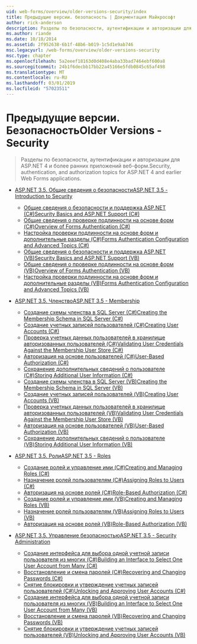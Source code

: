 ```yaml
---
uid: web-forms/overview/older-versions-security/index
title: Предыдущие версии. безопасность | Документация Майкрософт
author: rick-anderson
description: Разделы по безопасности, аутентификации и авторизации для ASP.NET 4 и более ранних приложений веб-форм.
ms.author: riande
ms.date: 10/18/2014
ms.assetid: 2f952638-6b1f-48b6-b019-1c5d1e9ab746
msc.legacyurl: /web-forms/overview/older-versions-security
msc.type: chapter
ms.openlocfilehash: 5a2eeef18163d0d408e4aba33bad7464ebf600a8
ms.sourcegitcommit: 24b1f6decbb17bb22a45166e5fdb0845c65af498
ms.translationtype: MT
ms.contentlocale: ru-RU
ms.lasthandoff: 03/01/2019
ms.locfileid: "57023511"
---
```

<a name="older-versions---security"></a><span data-ttu-id="b470d-103">Предыдущие версии. Безопасность</span><span class="sxs-lookup"><span data-stu-id="b470d-103">Older Versions - Security</span></span>
====================
> <span data-ttu-id="b470d-104">Разделы по безопасности, аутентификации и авторизации для ASP.NET 4 и более ранних приложений веб-форм.</span><span class="sxs-lookup"><span data-stu-id="b470d-104">Security, authentication, and authorization topics for ASP.NET 4 and earlier Web Forms applications.</span></span>


- [<span data-ttu-id="b470d-105">ASP.NET 3.5. Общие сведения о безопасности</span><span class="sxs-lookup"><span data-stu-id="b470d-105">ASP.NET 3.5 - Introduction to Security</span></span>](introduction/index.md)

    - [<span data-ttu-id="b470d-106">Общие сведения о безопасности и поддержка ASP.NET (C#)</span><span class="sxs-lookup"><span data-stu-id="b470d-106">Security Basics and ASP.NET Support (C#)</span></span>](introduction/security-basics-and-asp-net-support-cs.md)
    - [<span data-ttu-id="b470d-107">Общие сведения о проверке подлинности на основе форм (C#)</span><span class="sxs-lookup"><span data-stu-id="b470d-107">Overview of Forms Authentication (C#)</span></span>](introduction/an-overview-of-forms-authentication-cs.md)
    - [<span data-ttu-id="b470d-108">Настройка проверки подлинности на основе форм и дополнительные разделы (C#)</span><span class="sxs-lookup"><span data-stu-id="b470d-108">Forms Authentication Configuration and Advanced Topics (C#)</span></span>](introduction/forms-authentication-configuration-and-advanced-topics-cs.md)
    - [<span data-ttu-id="b470d-109">Общие сведения о безопасности и поддержка ASP.NET (VB)</span><span class="sxs-lookup"><span data-stu-id="b470d-109">Security Basics and ASP.NET Support (VB)</span></span>](introduction/security-basics-and-asp-net-support-vb.md)
    - [<span data-ttu-id="b470d-110">Общие сведения о проверке подлинности на основе форм (VB)</span><span class="sxs-lookup"><span data-stu-id="b470d-110">Overview of Forms Authentication (VB)</span></span>](introduction/an-overview-of-forms-authentication-vb.md)
    - [<span data-ttu-id="b470d-111">Настройка проверки подлинности на основе форм и дополнительные разделы (VB)</span><span class="sxs-lookup"><span data-stu-id="b470d-111">Forms Authentication Configuration and Advanced Topics (VB)</span></span>](introduction/forms-authentication-configuration-and-advanced-topics-vb.md)
- [<span data-ttu-id="b470d-112">ASP.NET 3.5. Членство</span><span class="sxs-lookup"><span data-stu-id="b470d-112">ASP.NET 3.5 - Membership</span></span>](membership/index.md)

    - [<span data-ttu-id="b470d-113">Создание схемы членства в SQL Server (C#)</span><span class="sxs-lookup"><span data-stu-id="b470d-113">Creating the Membership Schema in SQL Server (C#)</span></span>](membership/creating-the-membership-schema-in-sql-server-cs.md)
    - [<span data-ttu-id="b470d-114">Создание учетных записей пользователей (C#)</span><span class="sxs-lookup"><span data-stu-id="b470d-114">Creating User Accounts (C#)</span></span>](membership/creating-user-accounts-cs.md)
    - [<span data-ttu-id="b470d-115">Проверка учетных данных пользователей в хранилище авторизованных пользователей (C#)</span><span class="sxs-lookup"><span data-stu-id="b470d-115">Validating User Credentials Against the Membership User Store (C#)</span></span>](membership/validating-user-credentials-against-the-membership-user-store-cs.md)
    - [<span data-ttu-id="b470d-116">Авторизация на основе пользователей (C#)</span><span class="sxs-lookup"><span data-stu-id="b470d-116">User-Based Authorization (C#)</span></span>](membership/user-based-authorization-cs.md)
    - [<span data-ttu-id="b470d-117">Сохранение дополнительных сведений о пользователе (C#)</span><span class="sxs-lookup"><span data-stu-id="b470d-117">Storing Additional User Information (C#)</span></span>](membership/storing-additional-user-information-cs.md)
    - [<span data-ttu-id="b470d-118">Создание схемы членства в SQL Server (VB)</span><span class="sxs-lookup"><span data-stu-id="b470d-118">Creating the Membership Schema in SQL Server (VB)</span></span>](membership/creating-the-membership-schema-in-sql-server-vb.md)
    - [<span data-ttu-id="b470d-119">Создание учетных записей пользователей (VB)</span><span class="sxs-lookup"><span data-stu-id="b470d-119">Creating User Accounts (VB)</span></span>](membership/creating-user-accounts-vb.md)
    - [<span data-ttu-id="b470d-120">Проверка учетных данных пользователей в хранилище авторизованных пользователей (VB)</span><span class="sxs-lookup"><span data-stu-id="b470d-120">Validating User Credentials Against the Membership User Store (VB)</span></span>](membership/validating-user-credentials-against-the-membership-user-store-vb.md)
    - [<span data-ttu-id="b470d-121">Авторизация на основе пользователей (VB)</span><span class="sxs-lookup"><span data-stu-id="b470d-121">User-Based Authorization (VB)</span></span>](membership/user-based-authorization-vb.md)
    - [<span data-ttu-id="b470d-122">Сохранение дополнительных сведений о пользователе (VB)</span><span class="sxs-lookup"><span data-stu-id="b470d-122">Storing Additional User Information (VB)</span></span>](membership/storing-additional-user-information-vb.md)
- [<span data-ttu-id="b470d-123">ASP.NET 3.5. Роли</span><span class="sxs-lookup"><span data-stu-id="b470d-123">ASP.NET 3.5 - Roles</span></span>](roles/index.md)

    - [<span data-ttu-id="b470d-124">Создание ролей и управление ими (C#)</span><span class="sxs-lookup"><span data-stu-id="b470d-124">Creating and Managing Roles (C#)</span></span>](roles/creating-and-managing-roles-cs.md)
    - [<span data-ttu-id="b470d-125">Назначение ролей пользователям (C#)</span><span class="sxs-lookup"><span data-stu-id="b470d-125">Assigning Roles to Users (C#)</span></span>](roles/assigning-roles-to-users-cs.md)
    - [<span data-ttu-id="b470d-126">Авторизация на основе ролей (C#)</span><span class="sxs-lookup"><span data-stu-id="b470d-126">Role-Based Authorization (C#)</span></span>](roles/role-based-authorization-cs.md)
    - [<span data-ttu-id="b470d-127">Создание ролей и управление ими (VB)</span><span class="sxs-lookup"><span data-stu-id="b470d-127">Creating and Managing Roles (VB)</span></span>](roles/creating-and-managing-roles-vb.md)
    - [<span data-ttu-id="b470d-128">Назначение ролей пользователям (VB)</span><span class="sxs-lookup"><span data-stu-id="b470d-128">Assigning Roles to Users (VB)</span></span>](roles/assigning-roles-to-users-vb.md)
    - [<span data-ttu-id="b470d-129">Авторизация на основе ролей (VB)</span><span class="sxs-lookup"><span data-stu-id="b470d-129">Role-Based Authorization (VB)</span></span>](roles/role-based-authorization-vb.md)
- [<span data-ttu-id="b470d-130">ASP.NET 3.5. Управление безопасностью</span><span class="sxs-lookup"><span data-stu-id="b470d-130">ASP.NET 3.5 - Security Administration</span></span>](admin/index.md)

    - [<span data-ttu-id="b470d-131">Создание интерфейса для выбора одной учетной записи пользователя из многих (C#)</span><span class="sxs-lookup"><span data-stu-id="b470d-131">Building an Interface to Select One User Account from Many (C#)</span></span>](admin/building-an-interface-to-select-one-user-account-from-many-cs.md)
    - [<span data-ttu-id="b470d-132">Восстановление и смена паролей (C#)</span><span class="sxs-lookup"><span data-stu-id="b470d-132">Recovering and Changing Passwords (C#)</span></span>](admin/recovering-and-changing-passwords-cs.md)
    - [<span data-ttu-id="b470d-133">Снятие блокировки и утверждение учетных записей пользователей (C#)</span><span class="sxs-lookup"><span data-stu-id="b470d-133">Unlocking and Approving User Accounts (C#)</span></span>](admin/unlocking-and-approving-user-accounts-cs.md)
    - [<span data-ttu-id="b470d-134">Создание интерфейса для выбора одной учетной записи пользователя из многих (VB)</span><span class="sxs-lookup"><span data-stu-id="b470d-134">Building an Interface to Select One User Account from Many (VB)</span></span>](admin/building-an-interface-to-select-one-user-account-from-many-vb.md)
    - [<span data-ttu-id="b470d-135">Восстановление и смена паролей (VB)</span><span class="sxs-lookup"><span data-stu-id="b470d-135">Recovering and Changing Passwords (VB)</span></span>](admin/recovering-and-changing-passwords-vb.md)
    - [<span data-ttu-id="b470d-136">Снятие блокировки и утверждение учетных записей пользователей (VB)</span><span class="sxs-lookup"><span data-stu-id="b470d-136">Unlocking and Approving User Accounts (VB)</span></span>](admin/unlocking-and-approving-user-accounts-vb.md)
